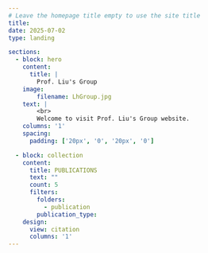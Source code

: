 ```yaml
---
# Leave the homepage title empty to use the site title
title:
date: 2025-07-02
type: landing

sections:
  - block: hero
    content:
      title: |
        Prof. Liu's Group
    image:
        filename: LhGroup.jpg
    text: |
        <br>        
        Welcome to visit Prof. Liu's Group website.
    columns: '1'
    spacing:
      padding: ['20px', '0', '20px', '0']

  - block: collection
    content:
      title: PUBLICATIONS
      text: ""
      count: 5
      filters:
        folders:
          - publication
        publication_type: 
    design:
      view: citation
      columns: '1'
---
```

